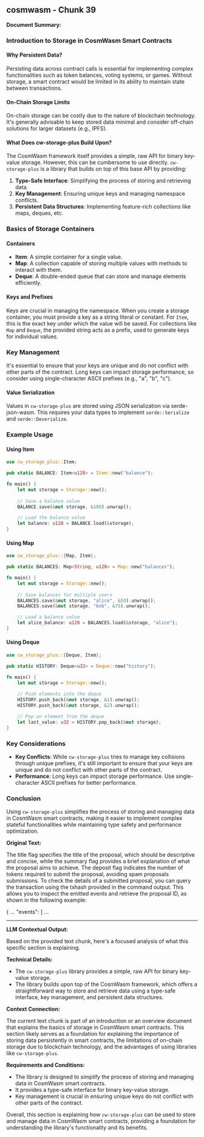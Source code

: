 ## cosmwasm - Chunk 39

**Document Summary:**

### Introduction to Storage in CosmWasm Smart Contracts

#### Why Persistent Data?
Persisting data across contract calls is essential for implementing complex functionalities such as token balances, voting systems, or games. Without storage, a smart contract would be limited in its ability to maintain state between transactions.

#### On-Chain Storage Limits
On-chain storage can be costly due to the nature of blockchain technology. It's generally advisable to keep stored data minimal and consider off-chain solutions for larger datasets (e.g., IPFS).

#### What Does cw-storage-plus Build Upon?
The CosmWasm framework itself provides a simple, raw API for binary key-value storage. However, this can be cumbersome to use directly. `cw-storage-plus` is a library that builds on top of this base API by providing:

1. **Type-Safe Interface**: Simplifying the process of storing and retrieving data.
2. **Key Management**: Ensuring unique keys and managing namespace conflicts.
3. **Persistent Data Structures**: Implementing feature-rich collections like maps, deques, etc.

### Basics of Storage Containers

#### Containers
- **Item**: A simple container for a single value.
- **Map**: A collection capable of storing multiple values with methods to interact with them.
- **Deque**: A double-ended queue that can store and manage elements efficiently.

#### Keys and Prefixes
Keys are crucial in managing the namespace. When you create a storage container, you must provide a key as a string literal or constant. For `Item`, this is the exact key under which the value will be saved. For collections like `Map` and `Deque`, the provided string acts as a prefix, used to generate keys for individual values.

### Key Management
It's essential to ensure that your keys are unique and do not conflict with other parts of the contract. Long keys can impact storage performance, so consider using single-character ASCII prefixes (e.g., "a", "b", "c").

#### Value Serialization
Values in `cw-storage-plus` are stored using JSON serialization via serde-json-wasm. This requires your data types to implement `serde::Serialize` and `serde::Deserialize`.

### Example Usage

#### Using Item
```rust
use cw_storage_plus::Item;

pub static BALANCE: Item<u128> = Item::new("balance");

fn main() {
    let mut storage = Storage::new();
    
    // Save a balance value
    BALANCE.save(&mut storage, &100).unwrap();

    // Load the balance value
    let balance: u128 = BALANCE.load(&storage);
}
```

#### Using Map
```rust
use cw_storage_plus::{Map, Item};

pub static BALANCES: Map<String, u128> = Map::new("balances");

fn main() {
    let mut storage = Storage::new();
    
    // Save balances for multiple users
    BALANCES.save(&mut storage, "alice", &50).unwrap();
    BALANCES.save(&mut storage, "bob", &75).unwrap();

    // Load a balance value
    let alice_balance: u128 = BALANCES.load(&storage, "alice");
}
```

#### Using Deque
```rust
use cw_storage_plus::{Deque, Item};

pub static HISTORY: Deque<u32> = Deque::new("history");

fn main() {
    let mut storage = Storage::new();
    
    // Push elements into the deque
    HISTORY.push_back(&mut storage, &1).unwrap();
    HISTORY.push_back(&mut storage, &2).unwrap();

    // Pop an element from the deque
    let last_value: u32 = HISTORY.pop_back(&mut storage);
}
```

### Key Considerations

- **Key Conflicts**: While `cw-storage-plus` tries to manage key collisions through unique prefixes, it's still important to ensure that your keys are unique and do not conflict with other parts of the contract.
- **Performance**: Long keys can impact storage performance. Use single-character ASCII prefixes for better performance.

### Conclusion
Using `cw-storage-plus` simplifies the process of storing and managing data in CosmWasm smart contracts, making it easier to implement complex stateful functionalities while maintaining type safety and performance optimization.

**Original Text:**

The title flag specifies the title of the proposal, which should be descriptive and concise, while the summary flag provides a brief explanation of what the proposal aims to achieve. The deposit flag indicates the number of tokens required to submit the proposal, avoiding spam proposals submissions. To check the details of a submitted proposal, you can query the transaction using the txhash provided in the command output. This allows you to inspect the emitted events and retrieve the proposal ID, as shown in the following example:

{
  ... "events": [
    ...

---

**LLM Contextual Output:**

Based on the provided text chunk, here's a focused analysis of what this specific section is explaining.

**Technical Details:**

* The `cw-storage-plus` library provides a simple, raw API for binary key-value storage.
* The library builds upon top of the CosmWasm framework, which offers a straightforward way to store and retrieve data using a type-safe interface, key management, and persistent data structures.

**Context Connection:**

The current text chunk is part of an introduction or an overview document that explains the basics of storage in CosmWasm smart contracts. This section likely serves as a foundation for explaining the importance of storing data persistently in smart contracts, the limitations of on-chain storage due to blockchain technology, and the advantages of using libraries like `cw-storage-plus`.

**Requirements and Conditions:**

* The library is designed to simplify the process of storing and managing data in CosmWasm smart contracts.
* It provides a type-safe interface for binary key-value storage.
* Key management is crucial in ensuring unique keys do not conflict with other parts of the contract.

Overall, this section is explaining how `cw-storage-plus` can be used to store and manage data in CosmWasm smart contracts, providing a foundation for understanding the library's functionality and its benefits.
